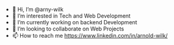 - 👋 Hi, I’m @arny-wilk
- 👀 I’m interested in Tech and Web Development
- 🌱 I’m currently working on backend Development
- 💞️ I’m looking to collaborate on Web Projects
- 📫 How to reach me https://www.linkedin.com/in/arnold-wilk/

<!---
arny-wilk/arny-wilk is a ✨ special ✨ repository because its `README.md` (this file) appears on your GitHub profile.
You can click the Preview link to take a look at your changes.
--->
